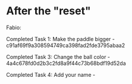 # After the "reset"
Fabio:

Completed Task 1: Make the paddle bigger - c91af69f9a308594749ca398fad2fde3795abaa2

Completed Task 3: Change the ball color - 4a4c678fd0d2b3c2fd8a9f44c73b68bdf19d52da

Completed Task 4: Add your name -